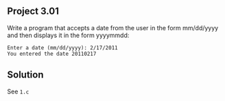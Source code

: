 ## Project 3.01

Write a program that accepts a date from the user in the form mm/dd/yyyy and then displays it in the form yyyymmdd:  

```
Enter a date (mm/dd/yyyy): 2/17/2011
You entered the date 20110217
```

## Solution

See `1.c`